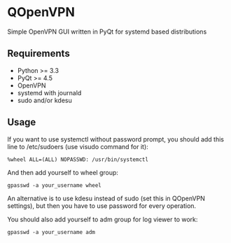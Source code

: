 QOpenVPN
========

Simple OpenVPN GUI written in PyQt for systemd based distributions

Requirements
------------

- Python >= 3.3
- PyQt >= 4.5
- OpenVPN
- systemd with journald
- sudo and/or kdesu

Usage
-----

If you want to use systemctl without password prompt, you should add this line to /etc/sudoers (use visudo command for it):

    %wheel ALL=(ALL) NOPASSWD: /usr/bin/systemctl

And then add yourself to wheel group:

    gpasswd -a your_username wheel

An alternative is to use kdesu instead of sudo (set this in QOpenVPN settings), but then you have to use password for every operation.

You should also add yourself to adm group for log viewer to work:

    gpasswd -a your_username adm
